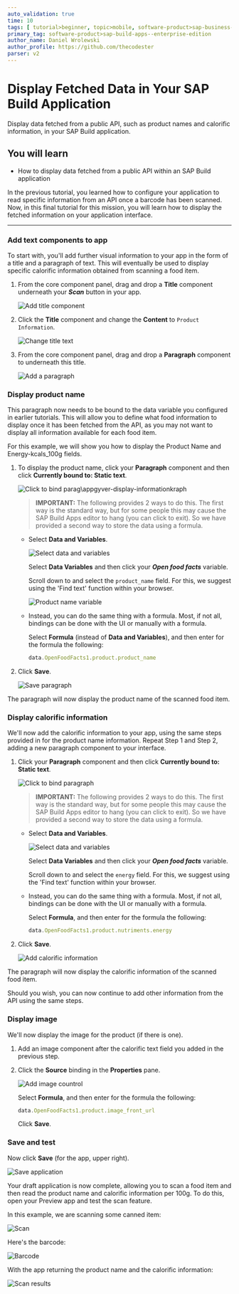 ```yaml
---
auto_validation: true
time: 10
tags: [ tutorial>beginner, topic>mobile, software-product>sap-business-technology-platform]
primary_tag: software-product>sap-build-apps--enterprise-edition
author_name: Daniel Wrolewski
author_profile: https://github.com/thecodester
parser: v2
---
```


# Display Fetched Data in Your SAP Build Application
<!-- description --> Display data fetched from a public API, such as product names and calorific information, in your SAP Build application.

## You will learn
  - How to display data fetched from a public API within an SAP Build application

In the previous tutorial, you learned how to configure your application to read specific information from an API once a barcode has been scanned. Now, in this final tutorial for this mission, you will learn how to display the fetched information on your application interface.

---

### Add text components to app

To start with, you'll add further visual information to your app in the form of a title and a paragraph of text. This will eventually be used to display specific calorific information obtained from scanning a food item.

1. From the core component panel, drag and drop a **Title** component underneath your ***Scan*** button in your app.

    ![Add title component](add_title.png)

2. Click the **Title** component and change the **Content** to `Product Information`.

    ![Change title text](change_title.png)

3. From the core component panel, drag and drop a **Paragraph** component to underneath this title.

    ![Add a paragraph](add_paragraph.png)



### Display product name

This paragraph now needs to be bound to the data variable you configured in earlier tutorials. This will allow you to define what food information to display once it has been fetched from the API, as you may not want to display all information available for each food item.

For this example, we will show you how to display the Product Name and Energy-kcals_100g fields.

1. To display the product name, click your **Paragraph** component and then click **Currently bound to: Static text**.

    ![Click to bind parag\appgyver-display-informationkraph](bind_paragraph.png)

    >**IMPORTANT:** The following provides 2 ways to do this. The first way is the standard way, but for some people this may cause the SAP Build Apps editor to hang (you can click to exit). So we have provided a second way to store the data using a formula.

    - Select **Data and Variables**.

        ![Select data and variables](data_variables.png)

        Select **Data Variables** and then click your ***Open food facts*** variable.

        Scroll down to and select the `product_name` field. For this, we suggest using the 'Find text' function within your browser.

        ![Product name variable](product_name.png)

    - Instead, you can do the same thing with a formula. Most, if not all, bindings can be done with the UI or manually with a formula.

        Select **Formula** (instead of **Data and Variables**), and then enter for the formula the following:

        ```JavaScript
        data.OpenFoodFacts1.product.product_name
        ```

2. Click **Save**.

    ![Save paragraph](save_paragraph.png)

The paragraph will now display the product name of the scanned food item.



### Display calorific information

We'll now add the calorific information to your app, using the same steps provided in for the product name information. Repeat Step 1 and Step 2, adding a new paragraph component to your interface.

1. Click your **Paragraph** component and then click **Currently bound to: Static text**.

    ![Click to bind paragraph](bind_secondpara.png)

    >**IMPORTANT:** The following provides 2 ways to do this. The first way is the standard way, but for some people this may cause the SAP Build Apps editor to hang (you can click to exit). So we have provided a second way to store the data using a formula.

    - Select **Data and Variables**.

        ![Select data and variables](data_variables.png)

        Select **Data Variables** and then click your ***Open food facts*** variable.

        Scroll down to and select the `energy` field. For this, we suggest using the 'Find text' function within your browser.

    - Instead, you can do the same thing with a formula. Most, if not all, bindings can be done with the UI or manually with a formula.

        Select **Formula**, and then enter for the formula the following:

        ```JavaScript
        data.OpenFoodFacts1.product.nutriments.energy
        ```

2. Click **Save**.

    ![Add calorific information](add_calories.png)

The paragraph will now display the calorific information of the scanned food item.

Should you wish, you can now continue to add other information from the API using the same steps.




### Display image

We'll now display the image for the product (if there is one).

1. Add an image component after the calorific text field you added in the previous step.

2. Click the **Source** binding in the **Properties** pane.

    ![Add image countrol](addimage.png)

    Select **Formula**, and then enter for the formula the following:

    ```JavaScript
    data.OpenFoodFacts1.product.image_front_url
    ```

    Click **Save**.




### Save and test

Now click **Save** (for the app, upper right).

![Save application](save_application.png)

Your draft application is now complete, allowing you to scan a food item and then read the product name and calorific information per 100g. To do this, open your Preview app and test the scan feature.

In this example, we are scanning some canned item:

![Scan](Scan.png)

Here's the barcode:

![Barcode](barcode.gif)

With the app returning the product name and the calorific information:

![Scan results](ScanDisplay.png)

